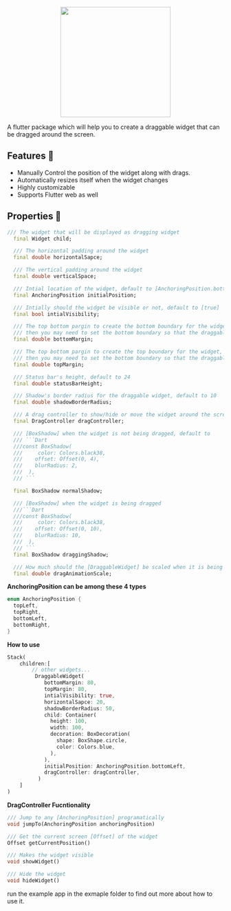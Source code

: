 <p align="center">
  <img width="256"  src="https://github.com/adar2378/draggable_widget/raw/master/demo/logo.png">
</p>

A flutter package which will help you to create a draggable widget that can be dragged around the screen.


## Features 💚

- Manually Control the position of the widget along with drags.
- Automatically resizes itself when the widget changes
- Highly customizable
- Supports Flutter web as well

## Properties 🔖

```Dart
/// The widget that will be displayed as dragging widget
  final Widget child;

  /// The horizontal padding around the widget
  final double horizontalSapce;

  /// The vertical padding around the widget
  final double verticalSpace;

  /// Intial location of the widget, default to [AnchoringPosition.bottomRight]
  final AnchoringPosition initialPosition;

  /// Intially should the widget be visible or not, default to [true]
  final bool intialVisibility;

  /// The top bottom pargin to create the bottom boundary for the widget, for example if you have a [BottomNavigationBar],
  /// then you may need to set the bottom boundary so that the draggable button can't get on top of the [BottomNavigationBar]
  final double bottomMargin;

  /// The top bottom pargin to create the top boundary for the widget, for example if you have a [AppBar],
  /// then you may need to set the bottom boundary so that the draggable button can't get on top of the [AppBar]
  final double topMargin;

  /// Status bar's height, default to 24
  final double statusBarHeight;

  /// Shadow's border radius for the draggable widget, default to 10
  final double shadowBorderRadius;

  /// A drag controller to show/hide or move the widget around the screen
  final DragController dragController;

  /// [BoxShadow] when the widget is not being dragged, default to
  /// ```Dart
  ///const BoxShadow(
  ///     color: Colors.black38,
  ///    offset: Offset(0, 4),
  ///    blurRadius: 2,
  ///  ),
  /// ```

  final BoxShadow normalShadow;

  /// [BoxShadow] when the widget is being dragged
  ///```Dart
  ///const BoxShadow(
  ///     color: Colors.black38,
  ///    offset: Offset(0, 10),
  ///    blurRadius: 10,
  ///  ),
  /// ```
  final BoxShadow draggingShadow;

  /// How much should the [DraggableWidget] be scaled when it is being dragged, default to 1.1
  final double dragAnimationScale;

```

**AnchoringPosition can be among these 4 types**

``` Dart
enum AnchoringPosition {
  topLeft,
  topRight,
  bottomLeft,
  bottomRight,
}
```

**How to use**
```Dart
Stack(
    children:[
        // other widgets...
         DraggableWidget(
            bottomMargin: 80,
            topMargin: 80,
            intialVisibility: true,
            horizontalSapce: 20,
            shadowBorderRadius: 50,
            child: Container(
              height: 100,
              width: 100,
              decoration: BoxDecoration(
                shape: BoxShape.circle,
                color: Colors.blue,
              ),
            ),
            initialPosition: AnchoringPosition.bottomLeft,
            dragController: dragController,
          )
    ]
)
```

**DragController Fucntionality**
```Dart
/// Jump to any [AnchoringPosition] programatically
void jumpTo(AnchoringPosition anchoringPosition) 

/// Get the current screen [Offset] of the widget
Offset getCurrentPosition()

/// Makes the widget visible
void showWidget()

/// Hide the widget
void hideWidget() 
```

run the example app in the exmaple folder to find out more about how to use it.